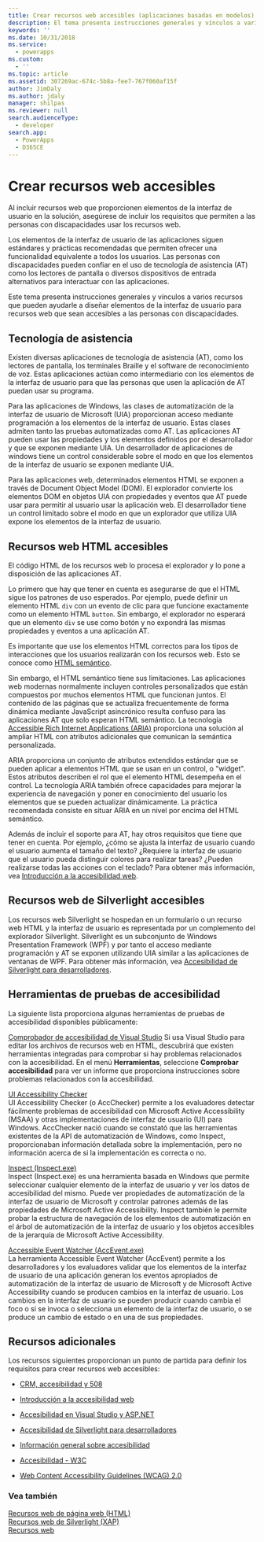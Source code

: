 ```yaml
---
title: Crear recursos web accesibles (aplicaciones basadas en modelos) | Microsoft Docs
description: El tema presenta instrucciones generales y vínculos a varios recursos que pueden ayudarle a diseñar elementos de la interfaz de usuario para recursos web que sean accesibles a las personas con discapacidades.
keywords: ''
ms.date: 10/31/2018
ms.service:
  - powerapps
ms.custom:
  - ''
ms.topic: article
ms.assetid: 307269ac-674c-5b8a-fee7-767f060af15f
author: JimDaly
ms.author: jdaly
manager: shilpas
ms.reviewer: null
search.audienceType:
  - developer
search.app:
  - PowerApps
  - D365CE
---
```


# <a name="create-accessible-web-resources"></a>Crear recursos web accesibles

<!-- https://docs.microsoft.com/en-us/dynamics365/customer-engagement/developer/create-accessible-web-resources -->


Al incluir recursos web que proporcionen elementos de la interfaz de usuario en la solución, asegúrese de incluir los requisitos que permiten a las personas con discapacidades usar los recursos web.  
  
 Los elementos de la interfaz de usuario de las aplicaciones siguen estándares y prácticas recomendadas que permiten ofrecer una funcionalidad equivalente a todos los usuarios. Las personas con discapacidades pueden confiar en el uso de tecnología de asistencia (AT) como los lectores de pantalla o diversos dispositivos de entrada alternativos para interactuar con las aplicaciones.  
  
 Este tema presenta instrucciones generales y vínculos a varios recursos que pueden ayudarle a diseñar elementos de la interfaz de usuario para recursos web que sean accesibles a las personas con discapacidades.  
  
<a name="BKMK_AT"></a>   
## <a name="assistive-technology"></a>Tecnología de asistencia  
 Existen diversas aplicaciones de tecnología de asistencia (AT), como los lectores de pantalla, los terminales Braille y el software de reconocimiento de voz. Estas aplicaciones actúan como intermediario con los elementos de la interfaz de usuario para que las personas que usen la aplicación de AT puedan usar su programa.  
  
 Para las aplicaciones de Windows, las clases de automatización de la interfaz de usuario de Microsoft (UIA) proporcionan acceso mediante programación a los elementos de la interfaz de usuario. Estas clases admiten tanto las pruebas automatizadas como AT. Las aplicaciones AT pueden usar las propiedades y los elementos definidos por el desarrollador y que se exponen mediante UIA. Un desarrollador de aplicaciones de windows tiene un control considerable sobre el modo en que los elementos de la interfaz de usuario se exponen mediante UIA.  
  
 Para las aplicaciones web, determinados elementos HTML se exponen a través de Document Object Model (DOM). El explorador convierte los elementos DOM en objetos UIA con propiedades y eventos que AT puede usar para permitir al usuario usar la aplicación web. El desarrollador tiene un control limitado sobre el modo en que un explorador que utiliza UIA expone los elementos de la interfaz de usuario.  
  
<a name="BKMK_HTMLWebResources"></a>   
## <a name="accessible-html-web-resources"></a>Recursos web HTML accesibles  
 El código HTML de los recursos web lo procesa el explorador y lo pone a disposición de las aplicaciones AT.  
  
 Lo primero que hay que tener en cuenta es asegurarse de que el HTML sigue los patrones de uso esperados. Por ejemplo, puede definir un elemento HTML `div` con un evento de clic para que funcione exactamente como un elemento HTML `button`. Sin embargo, el explorador no esperará que un elemento `div` se use como botón y no expondrá las mismas propiedades y eventos a una aplicación AT.  
  
 Es importante que use los elementos HTML correctos para los tipos de interacciones que los usuarios realizarán con los recursos web. Esto se conoce como [HTML semántico](https://docs.microsoft.com/en-us/microsoft-edge/accessibility).  
  
 Sin embargo, el HTML semántico tiene sus limitaciones. Las aplicaciones web modernas normalmente incluyen controles personalizados que están compuestos por muchos elementos HTML que funcionan juntos. El contenido de las páginas que se actualiza frecuentemente de forma dinámica mediante JavaScript asincrónico resulta confuso para las aplicaciones AT que solo esperan HTML semántico. La tecnología [Accessible Rich Internet Applications (ARIA)](https://docs.microsoft.com/en-us/microsoft-edge/accessibility) proporciona una solución al ampliar HTML con atributos adicionales que comunican la semántica personalizada.  
  
 ARIA proporciona un conjunto de atributos extendidos estándar que se pueden aplicar a elementos HTML que se usan en un control, o "widget". Estos atributos describen el rol que el elemento HTML desempeña en el control. La tecnología ARIA también ofrece capacidades para mejorar la experiencia de navegación y poner en conocimiento del usuario los elementos que se pueden actualizar dinámicamente. La práctica recomendada consiste en situar ARIA en un nivel por encima del HTML semántico.  
  
 Además de incluir el soporte para AT, hay otros requisitos que tiene que tener en cuenta. Por ejemplo, ¿cómo se ajusta la interfaz de usuario cuando el usuario aumenta el tamaño del texto? ¿Requiere la interfaz de usuario que el usuario pueda distinguir colores para realizar tareas? ¿Pueden realizarse todas las acciones con el teclado? Para obtener más información, vea [Introducción a la accesibilidad web](https://docs.microsoft.com/en-us/previous-versions/windows/apps/hh452681(v=win.10)).
  
<a name="BKMK_SilverlightWebResources"></a>   
## <a name="accessible-silverlight-web-resources"></a>Recursos web de Silverlight accesibles  
 Los recursos web Silverlight se hospedan en un formulario o un recurso web HTML y la interfaz de usuario es representada por un complemento del explorador Silverlight. Silverlight es un subconjunto de Windows Presentation Framework (WPF) y por tanto el acceso mediante programación y AT se exponen utilizando UIA similar a las aplicaciones de ventanas de WPF. Para obtener más información, vea [Accesibilidad de Silverlight para desarrolladores](https://docs.microsoft.com/en-us/previous-versions/windows/).  
  
<a name="BKMK_AccessiblityTestingTools"></a>   
## <a name="accessibility-testing-tools"></a>Herramientas de pruebas de accesibilidad  
 La siguiente lista proporciona algunas herramientas de pruebas de accesibilidad disponibles públicamente:  
  
 [Comprobador de accesibilidad de Visual Studio](https://msdn.microsoft.com/library/ms228004)  <!--TODO No relevant microsoft docs link--> Si usa Visual Studio para editar los archivos de recursos web en HTML, descubrirá que existen herramientas integradas para comprobar si hay problemas relacionados con la accesibilidad. En el menú **Herramientas**, seleccione **Comprobar accesibilidad** para ver un informe que proporciona instrucciones sobre problemas relacionados con la accesibilidad.  
  
 [UI Accessibility Checker](http://acccheck.codeplex.com/)  
 UI Accessibility Checker (o AccChecker) permite a los evaluadores detectar fácilmente problemas de accesibilidad con Microsoft Active Accessibility (MSAA) y otras implementaciones de interfaz de usuario (UI) para Windows. AccChecker nació cuando se constató que las herramientas existentes de la API de automatización de Windows, como Inspect, proporcionaban información detallada sobre la implementación, pero no información acerca de si la implementación es correcta o no.  
  
 [Inspect (Inspect.exe)](https://docs.microsoft.com/en-us/windows/desktop/WinAuto/inspect-objects)  
 Inspect (Inspect.exe) es una herramienta basada en Windows que permite seleccionar cualquier elemento de la interfaz de usuario y ver los datos de accesibilidad del mismo. Puede ver propiedades de automatización de la interfaz de usuario de Microsoft y controlar patrones además de las propiedades de Microsoft Active Accessibility. Inspect también le permite probar la estructura de navegación de los elementos de automatización en el árbol de automatización de la interfaz de usuario y los objetos accesibles de la jerarquía de Microsoft Active Accessibility.  
  
 [Accessible Event Watcher (AccEvent.exe)](https://docs.microsoft.com/en-us/windows/desktop/WinAuto/accessible-event-watcher)  
 La herramienta Accessible Event Watcher (AccEvent) permite a los desarrolladores y los evaluadores validar que los elementos de la interfaz de usuario de una aplicación generan los eventos apropiados de automatización de la interfaz de usuario de Microsoft y de Microsoft Active Accessibility cuando se producen cambios en la interfaz de usuario. Los cambios en la interfaz de usuario se pueden producir cuando cambia el foco o si se invoca o selecciona un elemento de la interfaz de usuario, o se produce un cambio de estado o en una de sus propiedades.
  
<a name="BKMK_AdditionalResources"></a>   
## <a name="additional-resources"></a>Recursos adicionales  
 Los recursos siguientes proporcionan un punto de partida para definir los requisitos para crear recursos web accesibles:  
  
-   [CRM, accesibilidad y 508](http://blogs.msdn.com/b/devkeydet/archive/2013/01/29/crm-accessibility-and-508.aspx)  
  
-   [Introducción a la accesibilidad web](https://docs.microsoft.com/en-us/previous-versions/windows/apps/hh452681(v=win.10))  
  
-   [Accesibilidad en Visual Studio y ASP.NET](https://msdn.microsoft.com/library/ms228004)  <!--TODO No relevant microsoft docs link-->
  
-   [Accesibilidad de Silverlight para desarrolladores](https://docs.microsoft.com/en-us/previous-versions/windows/)  
  
-   [Información general sobre accesibilidad](https://developer.microsoft.com/en-us/windows/accessible-apps)  
  
-   [Accesibilidad - W3C](http://www.w3.org/standards/webdesign/accessibility)  
  
-   [Web Content Accessibility Guidelines (WCAG) 2.0](http://www.w3.org/TR/WCAG20/)  
  
### <a name="see-also"></a>Vea también  
 [Recursos web de página web (HTML)](webpage-html-web-resources.md)   
 [Recursos web de Silverlight (XAP)](/dynamics365/customer-engagement/developer/silverlight-xap-web-resources)<br/>   <!--TODO No relevant topic in powerapps repo--> [Recursos web](web-resources.md)
